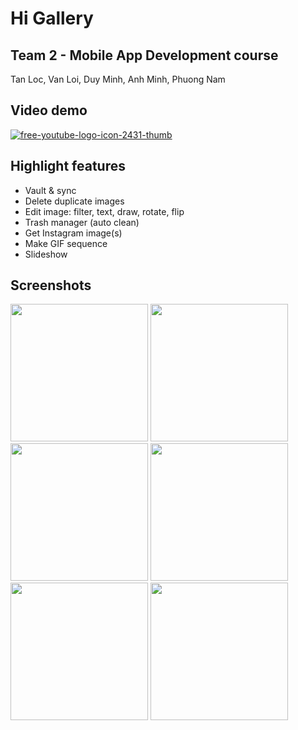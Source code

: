 # Hi Gallery
## Team 2 - Mobile App Development course
Tan Loc, Van Loi, Duy Minh, Anh Minh, Phuong Nam
## Video demo
[![free-youtube-logo-icon-2431-thumb](https://user-images.githubusercontent.com/90912187/149267617-05c7c70d-2156-44b7-bbf9-59517cb9f2b2.png)](https://youtu.be/n2c7FSQ6rh8)
## Highlight features
- Vault & sync
- Delete duplicate images
- Edit image: filter, text, draw, rotate, flip
- Trash manager (auto clean)
- Get Instagram image(s)
- Make GIF sequence
- Slideshow
## Screenshots
<p float="left">
  <img src="https://user-images.githubusercontent.com/90912187/146320195-b987f2de-76da-4f0b-9cb0-4aef11b796ce.png" width="220" />
  <img src="https://user-images.githubusercontent.com/90912187/146320269-37a5f351-5cfc-4781-901a-bf666a5f3b51.png" width="220" /> 
  <img src="https://user-images.githubusercontent.com/90912187/146320231-f65bac31-c24d-4f15-b5bc-ba16f670e20b.png" width="220" />
  <img src="https://user-images.githubusercontent.com/90912187/146320235-061fb723-7342-4ac0-879b-70dbe28c3f86.png" width="220" />
  <img src="https://user-images.githubusercontent.com/90912187/146320286-7abff988-c049-42ce-9a5f-4d40691f7c59.png" width="220" /> 
  <img src="https://user-images.githubusercontent.com/90912187/146320277-bf4bf175-2d62-4a41-86e8-18500f31bf67.png" width="220" />
</p>
